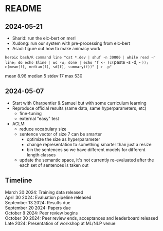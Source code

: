 # README

## 2024-05-21

- Sharid: run the elc-bert on merl
- Xudong: run our system with pre-processing from elc-bert 
- Asad: figure out how to make animacy work 


`heroic bash/R command line "cat *.dev | shuf -n 30000 | while read -r line; do echo $line | wc -w; done | echo "f <- (c(`paste -s -d, - `)); c(mean(f), median(f), sd(f), summary(f))" | r -p"`

mean 8.96 median 5 stdev 17 max 530



## 2024-05-07

- Start with Charpentier & Samuel but with some curriculum learning 
- Reproduce official results (same data, same hyperparameters, etc) 
	- fine-tuning
	- external "easy" test 
- ACLM 
	- reduce vocabulary size
	- sentence vector of size 7 can be smarter
		- optimize the size as hyperparameter
		- change representation to something smarter than just a resize
		- bin the sentences so we have different models for different length classes 
	- update the semantic space, it's not currently re-evaluated after the each set of sentences is taken out





## Timeline

March 30 2024: Training data released  
April 30 2024: Evaluation pipeline released  
September 13 2024: Results due  
September 20 2024: Papers due  
October 8 2024: Peer review begins  
October 30 2024: Peer review ends, acceptances and leaderboard released  
Late 2024: Presentation of workshop at ML/NLP venue   
